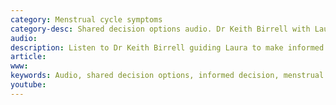 ```yaml
---
category: Menstrual cycle symptoms
category-desc: Shared decision options audio. Dr Keith Birrell with Laura who has symptoms linked to her menstrual cycle
audio: 
description: Listen to Dr Keith Birrell guiding Laura to make informed decisions to reduce symptoms linked to her menstrual cycle.
article: 
www: 
keywords: Audio, shared decision options, informed decision, menstrual cycle, period, premenstrual, tension, heavy periods, painful periods, dysmenorrhoea, menorrhagia, low mood, anger
youtube:
--- 
```

